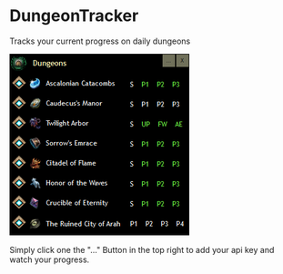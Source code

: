 # DungeonTracker
Tracks your current progress on daily dungeons

![preview](preview.png)

Simply click one the "..." Button in the top right to add your api key and watch your progress.
